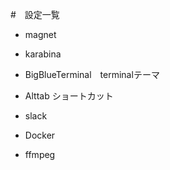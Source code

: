 #　設定一覧
- magnet
- karabina
- BigBlueTerminal　terminalテーマ
- Alttab ショートカット

- slack
- Docker
- ffmpeg
